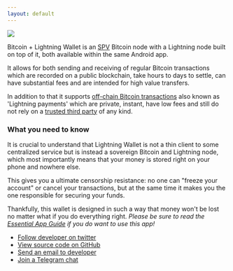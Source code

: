 ```yaml
---
layout: default
---
```


<a style="text-decoration:none;border-bottom-width:0px" href="https://play.google.com/store/apps/details?id=com.lightning.wallet"><img src="./en_generic_rgb_wo_45.png"></a>

Bitcoin + Lightning Wallet is an [SPV](https://en.bitcoin.it/wiki/Scalability#Simplified_payment_verification) Bitcoin node with a Lightning node built on top of it, both available within the same Android app. 

It allows for both sending and receiving of regular Bitcoin transactions which are recorded on a public blockchain, take hours to days to settle, can have substantial fees and are intended for high value transfers.

In addition to that it supports [off-chain Bitcoin transactions](https://en.bitcoin.it/wiki/Off-Chain_Transactions) also known as 'Lightning payments' which are private, instant, have low fees and still do not rely on a [trusted third party](http://nakamotoinstitute.org/trusted-third-parties/) of any kind.

### [](#what-you-need-to-know)What you need to know

It is crucial to understand that Lightning Wallet is not a thin client to some centralized service but is instead a sovereign Bitcoin and Lightning node, which most importantly means that your money is stored right on your phone and nowhere else.

This gives you a ultimate censorship resistance: no one can "freeze your account" or cancel your transactions, but at the same time it makes you the one responsible for securing your funds.

Thankfully, this wallet is designed in such a way that money won't be lost no matter what if you do everything right. *Please be sure to read the [Essential App Guide](setting-up-bitcoin-wallet.html#setting-up-bitcoin-wallet) if you do want to use this app!*

- [Follow developer on twitter](https://twitter.com/akumaigorodski)
- [View source code on GitHub](https://github.com/btcontract/lnwallet)
- [Send an email to developer](mailto:anton.kumaigorodskiy@outlook.com)
- [Join a Telegram chat](https://t.me/joinchat/ADiYIhEjP7Xm2udsf82rUQ)
